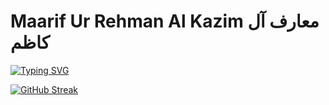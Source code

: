 # Maarif Ur Rehman Al Kazim معارف آل كاظم

[![Typing SVG](https://readme-typing-svg.herokuapp.com?font=Quicksand&weight=700&size=26&duration=3000&pause=1000&color=0087F8&width=620&lines=I'm+a+Front-End+Developer;Building+HeadStartupPK+%26+FahimGroup;%D8%A3%D9%86%D8%A7+%D9%85%D8%B7%D9%88%D8%B1+%D8%A7%D9%84%D9%88%D8%A7%D8%AC%D9%87%D8%A9+%D8%A7%D9%84%D8%A3%D9%85%D8%A7%D9%85%D9%8A%D8%A9;%D8%A8%D9%86%D8%A7%D8%A1+%D8%A7%D9%84%D9%87%D9%8A%D8%AF%D8%B3%D8%AA%D8%A7%D8%B1%D8%AA%D9%88%D8%A8+%D8%A8%D8%A7%D9%83%D8%B3%D8%AA%D8%A7%D9%86+%D9%88%D9%85%D8%AC%D9%85%D9%88%D8%B9%D8%A9+%D9%81%D9%87%D9%8A%D9%85;Ben+bir+Front-End+Geli%C5%9Ftiricisiyim;HeadStartup+Pakistan+ve+Fahim+Group'u+Kurmak;%D9%85%D9%86+%DB%8C%DA%A9+%D8%AA%D9%88%D8%B3%D8%B9%D9%87+%D8%AF%D9%87%D9%86%D8%AF%D9%87+%D8%AC%D9%84%D9%88%DB%8C%DB%8C+%D9%87%D8%B3%D8%AA%D9%85;%D9%85%D9%86+%D8%AF%D8%B1+%D8%AD%D8%A7%D9%84+%D8%B3%D8%A7%D8%AE%D8%AA+%D9%87%D8%AF+%D8%A7%D8%B3%D8%AA%D8%A7%D8%B1%D8%AA%D8%A7%D9%BE+%D9%BE%D8%A7%DA%A9%D8%B3%D8%AA%D8%A7%D9%86+%D9%88+%DA%AF%D8%B1%D9%88%D9%87+%D9%81%D9%87%DB%8C%D9%85+%D9%87%D8%B3%D8%AA%D9%85;%D9%85%DB%8C%DA%BA+%D9%81%D8%B1%D9%86%D9%B9+%D8%A7%DB%8C%D9%86%DA%88+%DA%88%D9%88%DB%8C%D9%84%D9%BE%D8%B1+%DB%81%D9%88%DA%BA;%D9%85%DB%8C%DA%BA+%DB%81%DB%8C%DA%88+%D8%A7%D8%B3%D9%B9%D8%A7%D8%B1%D9%B9+%D8%A7%D9%BE+%D9%BE%D8%A7%DA%A9%D8%B3%D8%AA%D8%A7%D9%86+%D8%A7%D9%88%D8%B1+%D9%81%DB%81%DB%8C%D9%85+%DA%AF%D8%B1%D9%88%D9%BE+%D8%A8%D9%86%D8%A7+%D8%B1%DB%81%D8%A7+%DB%81%D9%88%DA%BA;%E0%A4%AE%E0%A5%88%E0%A4%82+%E0%A4%AB%E0%A5%8D%E0%A4%B0%E0%A4%82%E0%A4%9F+%E0%A4%8F%E0%A4%82%E0%A4%A1+%E0%A4%A1%E0%A5%87%E0%A4%B5%E0%A4%B2%E0%A4%AA%E0%A4%B0+%E0%A4%B9%E0%A5%82%E0%A4%82;%E0%A4%AE%E0%A5%88%E0%A4%82+%E0%A4%B9%E0%A5%87%E0%A4%A1+%E0%A4%B8%E0%A5%8D%E0%A4%9F%E0%A4%BE%E0%A4%B0%E0%A5%8D%E0%A4%9F%E0%A4%85%E0%A4%AA+%E0%A4%AA%E0%A4%BE%E0%A4%95%E0%A4%BF%E0%A4%B8%E0%A5%8D%E0%A4%A4%E0%A4%BE%E0%A4%A8+%E0%A4%94%E0%A4%B0+%E0%A4%AB%E0%A4%B9%E0%A5%80%E0%A4%AE+%E0%A4%97%E0%A5%8D%E0%A4%B0%E0%A5%81%E0%A4%AA+%E0%A4%AC%E0%A4%A8%E0%A4%BE+%E0%A4%B0%E0%A4%B9%E0%A4%BE+%E0%A4%B9%E0%A5%82%E0%A4%82)](https://git.io/typing-svg)

[![GitHub Streak](https://streak-stats.demolab.com?user=MrFrayman&theme=github-dark-blue&hide_border=true)](https://git.io/streak-stats)
